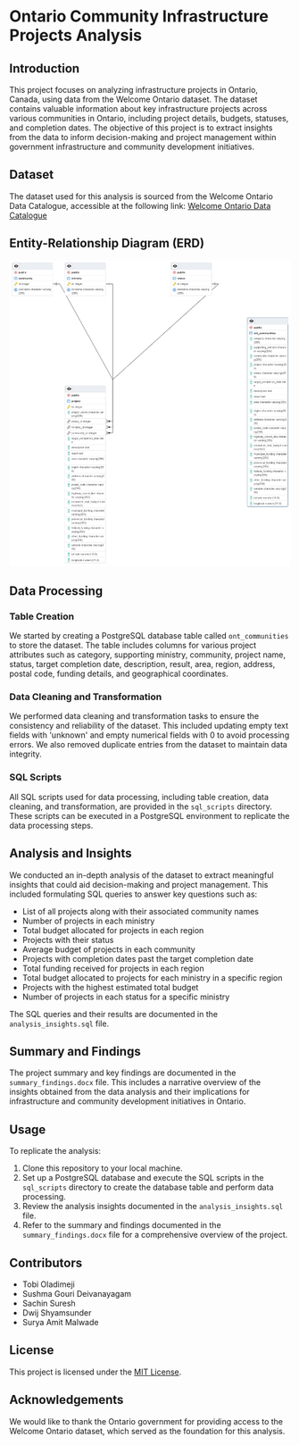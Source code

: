 # Ontario Community Infrastructure Projects Analysis

## Introduction

This project focuses on analyzing infrastructure projects in Ontario, Canada, using data from the Welcome Ontario dataset. The dataset contains valuable information about key infrastructure projects across various communities in Ontario, including project details, budgets, statuses, and completion dates. The objective of this project is to extract insights from the data to inform decision-making and project management within government infrastructure and community development initiatives.

## Dataset

The dataset used for this analysis is sourced from the Welcome Ontario Data Catalogue, accessible at the following link: [Welcome Ontario Data Catalogue](https://data.ontario.ca/dataset/ontario-builds-key-infrastructure-projects/resource/36f92c5b-0c8b-4a4b-b4c5-d15a43894297)

## Entity-Relationship Diagram (ERD)

![ONT ERD Diagram](ONT_ERD.png)

## Data Processing

### Table Creation

We started by creating a PostgreSQL database table called `ont_communities` to store the dataset. The table includes columns for various project attributes such as category, supporting ministry, community, project name, status, target completion date, description, result, area, region, address, postal code, funding details, and geographical coordinates.

### Data Cleaning and Transformation

We performed data cleaning and transformation tasks to ensure the consistency and reliability of the dataset. This included updating empty text fields with 'unknown' and empty numerical fields with 0 to avoid processing errors. We also removed duplicate entries from the dataset to maintain data integrity.

### SQL Scripts

All SQL scripts used for data processing, including table creation, data cleaning, and transformation, are provided in the `sql_scripts` directory. These scripts can be executed in a PostgreSQL environment to replicate the data processing steps.

## Analysis and Insights

We conducted an in-depth analysis of the dataset to extract meaningful insights that could aid decision-making and project management. This included formulating SQL queries to answer key questions such as:

- List of all projects along with their associated community names
- Number of projects in each ministry
- Total budget allocated for projects in each region
- Projects with their status
- Average budget of projects in each community
- Projects with completion dates past the target completion date
- Total funding received for projects in each region
- Total budget allocated to projects for each ministry in a specific region
- Projects with the highest estimated total budget
- Number of projects in each status for a specific ministry

The SQL queries and their results are documented in the `analysis_insights.sql` file.

## Summary and Findings

The project summary and key findings are documented in the `summary_findings.docx` file. This includes a narrative overview of the insights obtained from the data analysis and their implications for infrastructure and community development initiatives in Ontario.

## Usage

To replicate the analysis:

1. Clone this repository to your local machine.
2. Set up a PostgreSQL database and execute the SQL scripts in the `sql_scripts` directory to create the database table and perform data processing.
3. Review the analysis insights documented in the `analysis_insights.sql` file.
4. Refer to the summary and findings documented in the `summary_findings.docx` file for a comprehensive overview of the project.

## Contributors

- Tobi Oladimeji
- Sushma Gouri Deivanayagam
- Sachin Suresh
- Dwij Shyamsunder
- Surya Amit Malwade

## License

This project is licensed under the [MIT License](LICENSE).

## Acknowledgements

We would like to thank the Ontario government for providing access to the Welcome Ontario dataset, which served as the foundation for this analysis.
